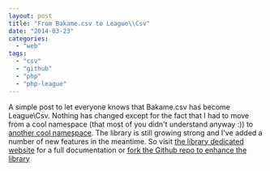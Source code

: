 ```yaml
---
layout: post
title: "From Bakame.csv to League\\Csv"
date: "2014-03-23"
categories: 
  - "web"
tags: 
  - "csv"
  - "github"
  - "php"
  - "php-league"
---
```


A simple post to let everyone knows that Bakame.csv has become League\\Csv. Nothing has changed except for the fact that I had to move from a cool namespace (that most of you didn't understand anyway :)) to [another cool namespace](http://thephpleague.com/ "The League of Extraordinary Packages"). The library is still growing strong and I've added a number of new features in the meantime. So visit [the library dedicated website](http://csv.thephpleague.com/ "CSV data manipulation made easy in PHP") for a full documentation or [fork the Github repo to enhance the library](https://github.com/thephpleague/csv "League\Csv on Github")
